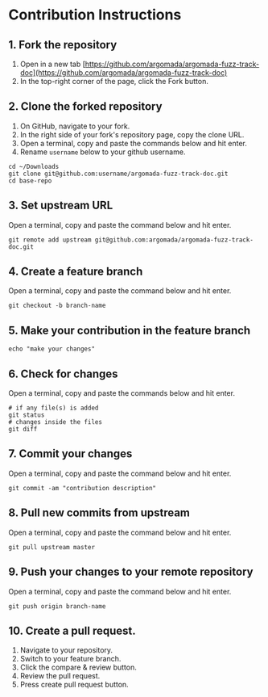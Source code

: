# Contribution Instructions

## 1. Fork the repository
1. Open in a new tab [https://github.com/argomada/argomada-fuzz-track-doc](https://github.com/argomada/argomada-fuzz-track-doc)
2. In the top-right corner of the page, click the Fork button.

## 2. Clone the forked repository
1. On GitHub, navigate to your fork.
2. In the right side of your fork's repository page, copy the clone URL.
3. Open a terminal, copy and paste the commands below and hit enter.
4. Rename `username` below to your github username.

```
cd ~/Downloads
git clone git@github.com:username/argomada-fuzz-track-doc.git
cd base-repo
```

## 3. Set upstream URL
Open a terminal, copy and paste the command below and hit enter.

```
git remote add upstream git@github.com:argomada/argomada-fuzz-track-doc.git
```

## 4. Create a feature branch
Open a terminal, copy and paste the command below and hit enter.

```
git checkout -b branch-name
```

## 5. Make your contribution in the feature branch

```
echo "make your changes"
```

## 6. Check for changes
Open a terminal, copy and paste the commands below and hit enter.

```
# if any file(s) is added
git status
# changes inside the files
git diff
```

## 7. Commit your changes
Open a terminal, copy and paste the command below and hit enter.

```
git commit -am "contribution description"
```

## 8. Pull new commits from upstream
Open a terminal, copy and paste the command below and hit enter.

```
git pull upstream master
```

## 9. Push your changes to your remote repository
Open a terminal, copy and paste the command below and hit enter.

```
git push origin branch-name
```

## 10. Create a pull request.
1. Navigate to your repository.
2. Switch to your feature branch.
3. Click the compare & review button.
4. Review the pull request.
5. Press create pull request button.

